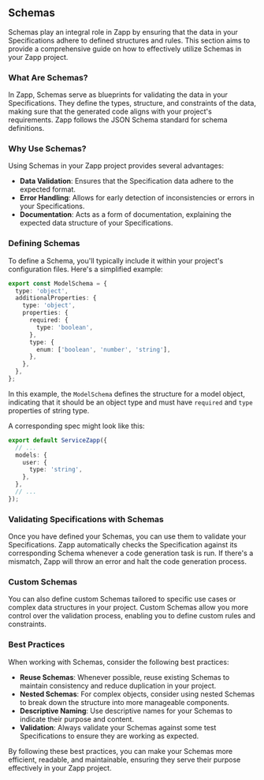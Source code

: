 ## Schemas

Schemas play an integral role in Zapp by ensuring that the data in your Specifications adhere to defined structures and rules. This section aims to provide a comprehensive guide on how to effectively utilize Schemas in your Zapp project.

### What Are Schemas?

In Zapp, Schemas serve as blueprints for validating the data in your Specifications. They define the types, structure, and constraints of the data, making sure that the generated code aligns with your project's requirements. Zapp follows the JSON Schema standard for schema definitions.

### Why Use Schemas?

Using Schemas in your Zapp project provides several advantages:

- **Data Validation**: Ensures that the Specification data adhere to the expected format.
- **Error Handling**: Allows for early detection of inconsistencies or errors in your Specifications.
- **Documentation**: Acts as a form of documentation, explaining the expected data structure of your Specifications.

### Defining Schemas

To define a Schema, you'll typically include it within your project's configuration files. Here's a simplified example:

```typescript
export const ModelSchema = {
  type: 'object',
  additionalProperties: {
    type: 'object',
    properties: {
      required: {
        type: 'boolean',
      },
      type: {
        enum: ['boolean', 'number', 'string'],
      },
    },
  },
};
```

In this example, the `ModelSchema` defines the structure for a model object, indicating that it should be an object type and must have `required` and `type` properties of string type.

A corresponding spec might look like this:

```typescript
export default ServiceZapp({
  // ...
  models: {
    user: {
      type: 'string',
    },
  },
  // ...
});
```

### Validating Specifications with Schemas

Once you have defined your Schemas, you can use them to validate your Specifications. Zapp automatically checks the Specification against its corresponding Schema whenever a code generation task is run. If there's a mismatch, Zapp will throw an error and halt the code generation process.

### Custom Schemas

You can also define custom Schemas tailored to specific use cases or complex data structures in your project. Custom Schemas allow you more control over the validation process, enabling you to define custom rules and constraints.

### Best Practices

When working with Schemas, consider the following best practices:

- **Reuse Schemas**: Whenever possible, reuse existing Schemas to maintain consistency and reduce duplication in your project.
- **Nested Schemas**: For complex objects, consider using nested Schemas to break down the structure into more manageable components.
- **Descriptive Naming**: Use descriptive names for your Schemas to indicate their purpose and content.
- **Validation**: Always validate your Schemas against some test Specifications to ensure they are working as expected.

By following these best practices, you can make your Schemas more efficient, readable, and maintainable, ensuring they serve their purpose effectively in your Zapp project.
